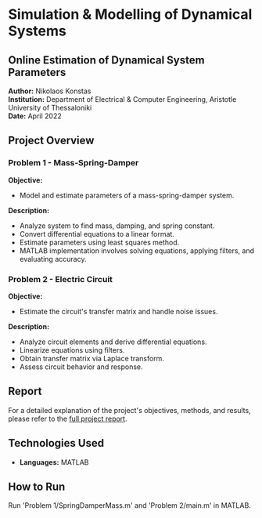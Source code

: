 # Simulation & Modelling of Dynamical Systems
## Online Estimation of Dynamical System Parameters

**Author:** Nikolaos Konstas  
**Institution:** Department of Electrical & Computer Engineering, Aristotle University of Thessaloniki  
**Date:** April 2022  

## Project Overview

### Problem 1 - Mass-Spring-Damper
**Objective:**
- Model and estimate parameters of a mass-spring-damper system.

**Description:**
- Analyze system to find mass, damping, and spring constant.
- Convert differential equations to a linear format.
- Estimate parameters using least squares method.
- MATLAB implementation involves solving equations, applying filters, and evaluating accuracy.

### Problem 2 - Electric Circuit
**Objective:**
- Estimate the circuit's transfer matrix and handle noise issues.

**Description:**
- Analyze circuit elements and derive differential equations.
- Linearize equations using filters.
- Obtain transfer matrix via Laplace transform.
- Assess circuit behavior and response.

## Report

For a detailed explanation of the project's objectives, methods, and results, please refer to the [full project report](Report.pdf).

## Technologies Used

- **Languages:** MATLAB

## How to Run

Run 'Problem 1/SpringDamperMass.m' and 'Problem 2/main.m' in MATLAB.
